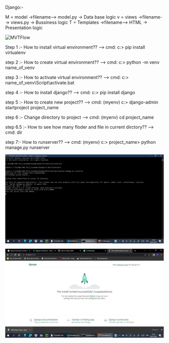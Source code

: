 Django:-

M = model ->filename--> model.py -> Data base logic
v = views ->filename--> views.py -> Bussiness logic
T = Templates ->filename--> HTML -> Presentation logic


![MVTFlow](https://www.interviewbit.com/blog/wp-content/uploads/2022/06/Model-768x263.png)


Step 1 :- How to install virtual environment??
--> cmd:
        c:> pip install virtualenv

step 2 :- How to create virtual environment??
--> cmd:
        c:> python -m venv name_of_venv

step 3 :- How to activate virtual environment??
--> cmd:
        c:> name_of_venv\Script\activate.bat

step 4 :- How to install django??
--> cmd:
        c:> pip install django

step 5 :- How to create new project??
--> cmd:
        (myenv) c:> django-admin startproject project_name

step 6 :- Change directory to project
--> cmd:
        (myenv) cd project_name

step 6.5 :- How to see how many floder and file in current dirctory??
--> cmd:
        dir

step 7:- How to runserver??
--> cmd:
        (myenv) c:> project_name\> python manage.py runserver

![CMD](https://github.com/tedy-art/Django/blob/main/myfirstproject/imgs/WhatsApp%20Image%202023-01-09%20at%209.42.30%20PM.jpeg)

![runserver](https://github.com/tedy-art/Django/blob/main/myfirstproject/imgs/WhatsApp%20Image%202023-01-09%20at%209.44.01%20PM.jpeg)